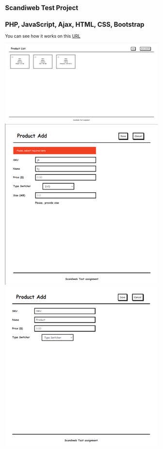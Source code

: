 Scandiweb Test Project
---
PHP, JavaScript, Ajax, HTML, CSS, Bootstrap
---

You can see how it works on this <a href="https://scandiwebprojectyurova.000webhostapp.com/">URL</a>

<img src="screenshots/screenshot1.png">
<img src="screenshots/screenshot2.png">
<img src="screenshots/screenshot3.png">